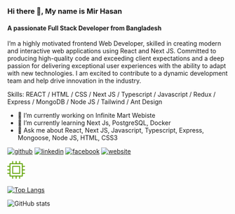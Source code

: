 ### Hi there 👋, My name is Mir Hasan
#### A passionate Full Stack Developer from Bangladesh
I’m a highly motivated frontend Web Developer, skilled in creating modern and interactive web applications using React and Next JS. Committed to producing high-quality code and exceeding client expectations and a deep passion for delivering exceptional user experiences with the ability to adapt with new technologies. I am excited to contribute to a dynamic development team and help drive innovation in the industry.

Skills: REACT / HTML / CSS / Next JS / Typescript / Javascript / Redux / Express / MongoDB / Node JS / Tailwind / Ant Design

- 🔭 I’m currently working on Infinite Mart Webiste 
- 🌱 I’m currently learning Next Js, PostgreSQL, Docker 
- 💬 Ask me about React, Next JS, Javascript, Typescript, Express, Mongoose, Node JS, HTML, CSS3 


[<img src='https://cdn.jsdelivr.net/npm/simple-icons@3.0.1/icons/github.svg' alt='github' height='40'>](https://github.com/Mirhasankhan)  [<img src='https://cdn.jsdelivr.net/npm/simple-icons@3.0.1/icons/linkedin.svg' alt='linkedin' height='40'>](https://www.linkedin.com/in/https://www.linkedin.com/in/mir-hasan-575b401b9//)  [<img src='https://cdn.jsdelivr.net/npm/simple-icons@3.0.1/icons/facebook.svg' alt='facebook' height='40'>](https://www.facebook.com/https://www.facebook.com/mir.hasan.794/)  [<img src='https://cdn.jsdelivr.net/npm/simple-icons@3.0.1/icons/icloud.svg' alt='website' height='40'>](https://dev-portfolio-two-mu.vercel.app/)  

<a href='https://docs.github.com/en/developers'><img src='https://raw.githubusercontent.com/acervenky/animated-github-badges/master/assets/devbadge.gif' width='40' height='40'></a> 

[![Top Langs](https://github-readme-stats.vercel.app/api/top-langs/?username=Mirhasankhan)](https://github.com/anuraghazra/github-readme-stats)

![GitHub stats](https://github-readme-stats.vercel.app/api?username=Mirhasankhan&show_icons=true)  



